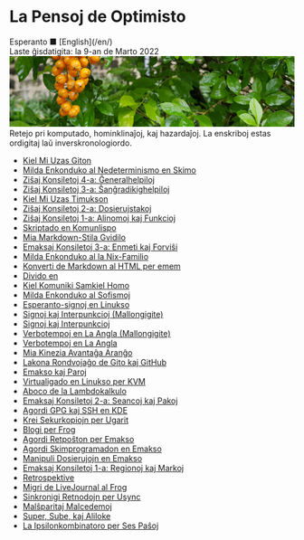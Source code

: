 La Pensoj de Optimisto
======================

<div class="center">Esperanto ■ [English](/en/)</div>
<div class="center">Laste ĝisdatigita: la 9-an de Marto 2022</div>

<img src="/bil/pluvis-1008x250.jpg" class="banner" alt="pluvis" title="Sur la vizaĝo de la kosmo, ni ĉiuj estas porĉiame infanoj." />

<div class="text-right">Retejo pri komputado, hominklinaĵoj, kaj hazardaĵoj. La
enskriboj estas ordigitaj laŭ inverskronologiordo.</div>

- [Kiel Mi Uzas Giton](gito/)
- [Milda Enkonduko al Nedeterminismo en Skimo](amb/)
- [Ziŝaj Konsiletoj 4-a: Ĝeneralhelpiloj](zisxkonsiletoj-4-a/)
- [Ziŝaj Konsiletoj 3-a: Ŝanĝradikighelpiloj](zisxkonsiletoj-3-a/)
- [Kiel Mi Uzas Timukson](timukso/)
- [Ziŝaj Konsiletoj 2-a: Dosierujstakoj](zisxkonsiletoj-2-a/)
- [Ziŝaj Konsiletoj 1-a: Alinomoj kaj Funkcioj](zisxkonsileto-1-a)
- [Skriptado en Komunlispo](skripti-lispon/)
- [Mia Markdown-Stila Gvidilo](markdown/)
- [Emaksaj Konsiletoj 3-a: Enmeti kaj Forviŝi](emakskonsiletoj-3-a/)
- [Milda Enkonduko al la Nix-Familio](nix/)
- [Konverti de Markdown al HTML per emem](emem/)
- [Divido en ](haskeldivido/)
- [Kiel Komuniki Samkiel Homo](homo/)
- [Milda Enkonduko al Sofismoj](sofismoj/)
- [Esperanto-signoj en Linukso](eo-linukso/)
- [Signoj kaj Interpunkcioj (Mallongigite)](signoj-interpunkcioj-mallongigite/)
- [Signoj kaj Interpunkcioj](signoj-interpunkcioj/)
- [Verbotempoj en La Angla (Mallongigite)](verbotempoj-la-angla-mallongigite/)
- [Verbotempoj en La Angla](verbotempoj-la-angla/)
- [Mia Kinezia Avantaĝa Aranĝo](avantagxo/)
- [Lakona Rondvojaĝo de Gito kaj GitHub](gito-github/)
- [Emakso kaj Paroj](emakso-paroj/)
- [Virtualigado en Linukso per KVM](kvm/)
- [Aboco de la Lambdokalkulo](lambdokalkulo/)
- [Emaksaj Konsiletoj 2-a: Seancoj kaj Pakoj](emakskonsiletoj-2-a/)
- [Agordi GPG kaj SSH en KDE](gsk/)
- [Krei Sekurkopiojn per Ugarit](ugarit/)
- [Blogi per Frog](frog/)
- [Agordi Retpoŝton per Emakso](emakso-retposxto/)
- [Agordi Skimprogramadon en Emakso](emakso-skimo/)
- [Manipuli Dosierujojn en Emakso](emakso-dired/)
- [Emaksaj Konsiletoj 1-a: Regionoj kaj Markoj](emakskonsiletoj-1-a/)
- [Retrospektive](retrospektive/)
- [Migri de LiveJournal al Frog](livefrog/)
- [Sinkronigi Retnodojn per Usync](usync/)
- [Malŝparitaj Malcedemoj](malsxparitaj/)
- [Super, Sube, kaj Aliloke](super-sube/)
- [La Ipsilonkombinatoro per Ses Paŝoj](ipsilono/)
